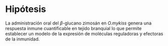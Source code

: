# Hipótesis

La administración oral del $\beta$-glucano zimosán en _O.mykiss_ genera una respuesta inmune cuantificable en tejido branquial lo que permite establecer un modelo de la expresión de moléculas reguladoras y efectoras de la inmunidad.


